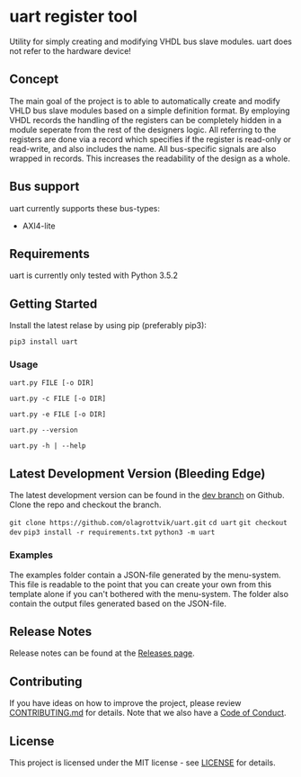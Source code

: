 # uart register tool

Utility for simply creating and modifying VHDL bus slave modules. uart does not refer to the hardware device!

## Concept

The main goal of the project is to able to automatically create and modify VHLD bus slave modules based on a simple definition format. By employing VHDL records the handling of the registers can be completely hidden in a module seperate from the rest of the designers logic. All referring to the registers are done via a record which specifies if the register is read-only or read-write, and also includes the name. All bus-specific signals are also wrapped in records. This increases the readability of the design as a whole.

## Bus support

uart currently supports these bus-types:

- AXI4-lite

## Requirements

uart is currently only tested with Python 3.5.2
  

## Getting Started

Install the latest relase by using pip (preferably pip3):

`pip3 install uart`


### Usage

`uart.py FILE [-o DIR]`

`uart.py -c FILE [-o DIR]`

`uart.py -e FILE [-o DIR]`

`uart.py --version`

`uart.py -h | --help`

## Latest Development Version (Bleeding Edge)

The latest development version can be found in the [dev branch](https://github.com/olagrottvik/uart/tree/dev) on Github. Clone the repo and checkout the branch.

`git clone https://github.com/olagrottvik/uart.git`
`cd uart`
`git checkout dev`
`pip3 install -r requirements.txt`
`python3 -m uart`

### Examples

The examples folder contain a JSON-file generated by the menu-system. This file is readable to the point that you can create your own from this template alone if you can't bothered with the menu-system. The folder also contain the output files generated based on the JSON-file.


## Release Notes

Release notes can be found at the [Releases page](https://github.com/olagrottvik/uart/releases).


## Contributing

If you have ideas on how to improve the project, please review [CONTRIBUTING.md](CONTRIBUTING.md) for details. Note that we also have a [Code of Conduct](CODE_OF_CONDUCT.md). 


## License

This project is licensed under the MIT license - see [LICENSE](LICENSE) for details.

